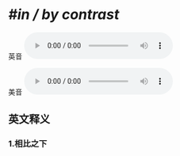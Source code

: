 # ***\#in / by contrast*** 
英音
<audio src="./media/in  by contrast1_AAC.aac" controls="controls"></audio>

美音
<audio src="./media/in  by contrast2_AAC.aac" controls="controls"></audio>



  

英文释义
---
### 1.**相比之下**  


